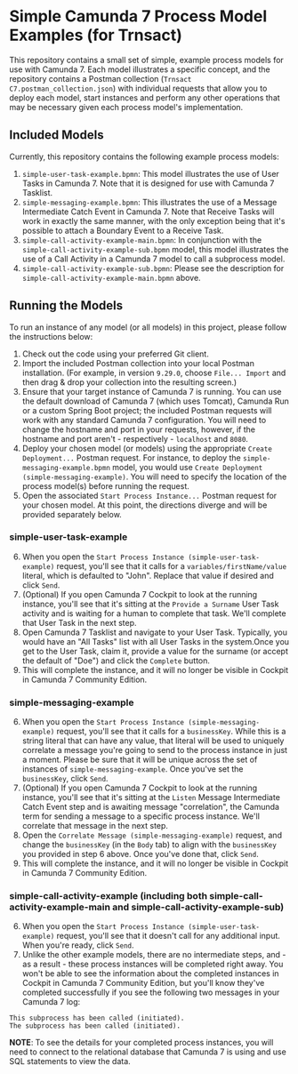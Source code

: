 # Simple Camunda 7 Process Model Examples (for Trnsact)

This repository contains a small set of simple, example process models for use with Camunda 7. Each model illustrates a specific concept, and the repository contains a Postman collection (`Trnsact C7.postman_collection.json`) with individual requests that allow you to deploy each model, start instances and perform any other operations that may be necessary given each process model's implementation.

## Included Models

Currently, this repository contains the following example process models:

1. `simple-user-task-example.bpmn`: This model illustrates the use of User Tasks in Camunda 7. Note that it is designed for use with Camunda 7 Tasklist.
2. `simple-messaging-example.bpmn`: This illustrates the use of a Message Intermediate Catch Event in Camunda 7. Note that Receive Tasks will work in exactly the same manner, with the only exception being that it's possible to attach a Boundary Event to a Receive Task.
3. `simple-call-activity-example-main.bpmn`: In conjunction with the `simple-call-activity-example-sub.bpmn` model, this model illustrates the use of a Call Activity in a Camunda 7 model to call a subprocess model.
4. `simple-call-activity-example-sub.bpmn`: Please see the description for `simple-call-activity-example-main.bpmn` above.

## Running the Models

To run an instance of any model (or all models) in this project, please follow the instructions below:

1. Check out the code using your preferred Git client.
2. Import the included Postman collection into your local Postman installation. (For example, in version `9.29.0`, choose `File... Import` and then drag & drop your collection into the resulting screen.)
3. Ensure that your target instance of Camunda 7 is running. You can use the default download of Camunda 7 (which uses Tomcat), Camunda Run or a custom Spring Boot project; the included Postman requests will work with any standard Camunda 7 configuration. You will need to change the hostname and port in your requests, however, if the hostname and port aren't - respectively - `localhost` and `8080`.
4. Deploy your chosen model (or models) using the appropriate `Create Deployment...` Postman request. For instance, to deploy the `simple-messaging-example.bpmn` model, you would use `Create Deployment (simple-messaging-example)`. You will need to specify the location of the process model(s) before running the request.
5. Open the associated `Start Process Instance...` Postman request for your chosen model. At this point, the directions diverge and will be provided separately below.

### simple-user-task-example

6. When you open the `Start Process Instance (simple-user-task-example)` request, you'll see that it calls for a `variables/firstName/value` literal, which is defaulted to "John". Replace that value if desired and click `Send`.
7. (Optional) If you open Camunda 7 Cockpit to look at the running instance, you'll see that it's sitting at the `Provide a Surname` User Task activity and is waiting for a human to complete that task. We'll complete that User Task in the next step.
8. Open Camunda 7 Tasklist and navigate to your User Task. Typically, you would have an "All Tasks" list with all User Tasks in the system.Once you get to the User Task, claim it, provide a value for the surname (or accept the default of "Doe") and click the `Complete` button.
9. This will complete the instance, and it will no longer be visible in Cockpit in Camunda 7 Community Edition.

### simple-messaging-example

6. When you open the `Start Process Instance (simple-messaging-example)` request, you'll see that it calls for a `businessKey`. While this is a string literal that can have any value, that literal will be used to uniquely correlate a message you're going to send to the process instance in just a moment. Please be sure that it will be unique across the set of instances of `simple-messaging-example`. Once you've set the `businessKey`, click `Send`.
7. (Optional) If you open Camunda 7 Cockpit to look at the running instance, you'll see that it's sitting at the `Listen` Message Intermediate Catch Event step and is awaiting message "correlation", the Camunda term for sending a message to a specific process instance. We'll correlate that message in the next step.
8. Open the `Correlate Message (simple-messaging-example)` request, and change the `businessKey` (in the `Body` tab) to align with the `businessKey` you provided in step 6 above. Once you've done that, click `Send`.
9. This will complete the instance, and it will no longer be visible in Cockpit in Camunda 7 Community Edition.

### simple-call-activity-example (including both simple-call-activity-example-main and simple-call-activity-example-sub)

6. When you open the `Start Process Instance (simple-user-task-example)` request, you'll see that it doesn't call for any additional input. When you're ready, click `Send`.
7. Unlike the other example models, there are no intermediate steps, and - as a result - these process instances will be completed right away. You won't be able to see the information about the completed instances in Cockpit in Camunda 7 Community Edition, but you'll know they've completed successfully if you see the following two messages in your Camunda 7 log:

```Text
This subprocess has been called (initiated).
The subprocess has been called (initiated).
```

**NOTE**: To see the details for your completed process instances, you will need to connect to the relational database that Camunda 7 is using and use SQL statements to view the data.